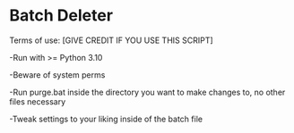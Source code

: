 # Batch Deleter

Terms of use:
[GIVE CREDIT IF YOU USE THIS SCRIPT]

-Run with >= Python 3.10

-Beware of system perms

-Run purge.bat inside the directory you want to make changes to, no other files necessary

-Tweak settings to your liking inside of the batch file
